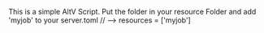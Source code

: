 This is a simple AltV Script.
Put the folder in your resource Folder and add 'myjob' to your server.toml // --> resources = ['myjob']
